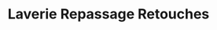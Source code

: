 ---
title: "Laverie Repassage Retouches"
url: /treignac/laverie-repassage-retouches/
shop: blanchisserie
---